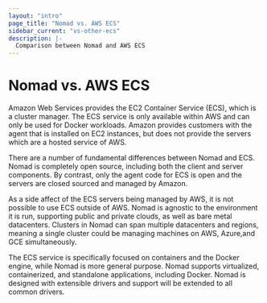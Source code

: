 ```yaml
---
layout: "intro"
page_title: "Nomad vs. AWS ECS"
sidebar_current: "vs-other-ecs"
description: |-
  Comparison between Nomad and AWS ECS
---
```


# Nomad vs. AWS ECS

Amazon Web Services provides the EC2 Container Service (ECS), which is
a cluster manager. The ECS service is only available within AWS and
can only be used for Docker workloads. Amazon provides customers with
the agent that is installed on EC2 instances, but does not provide
the servers which are a hosted service of AWS.

There are a number of fundamental differences between Nomad and ECS.
Nomad is completely open source, including both the client and server
components. By contrast, only the agent code for ECS is open and
the servers are closed sourced and managed by Amazon.

As a side affect of the ECS servers being managed by AWS, it is not possible
to use ECS outside of AWS. Nomad is agnostic to the environment it is run,
supporting public and private clouds, as well as bare metal datacenters.
Clusters in Nomad can span multiple datacenters and regions, meaning
a single cluster could be managing machines on AWS, Azure,and GCE simultaneously.

The ECS service is specifically focused on containers and the Docker
engine, while Nomad is more general purpose. Nomad supports virtualized,
containerized, and standalone applications, including Docker. Nomad is
designed with extensible drivers and support will be extended to all
common drivers.

